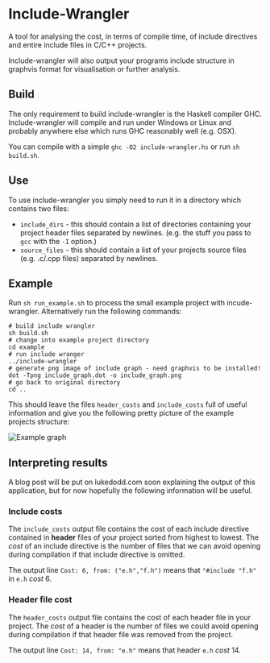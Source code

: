 # Include-Wrangler

A tool for analysing the cost, in terms of compile time, of include directives and entire include files in C/C++ projects.

Include-wrangler will also output your programs include structure in graphvis format for visualisation or further analysis.

## Build

The only requirement to build include-wrangler is the Haskell compiler GHC. Include-wrangler will compile and run under Windows or Linux and probably anywhere else which runs GHC reasonably well (e.g. OSX).

You can compile with a simple `ghc -O2 include-wrangler.hs` or run `sh build.sh`.

## Use

To use include-wrangler you simply need to run it in a directory which contains two files:
 - `include_dirs` - this should contain a list of directories containing your project header files separated by newlines. (e.g. the stuff you pass to `gcc` with the `-I` option.)
 - `source_files` - this should contain a list of your projects source files (e.g. .c/.cpp files) separated by newlines.

## Example
Run `sh run_example.sh` to process the small example project with incude-wrangler. Alternatively run the following commands:

    # build include wrangler
    sh build.sh
    # change into example project directory
    cd example
    # run include wranger
    ../include-wrangler
    # generate png image of include graph - need graphvis to be installed!
    dot -Tpng include_graph.dot -o include_graph.png
    # go back to original directory
    cd ..
    
This should leave the files `header_costs` and `include_costs` full of useful information and give you the following pretty picture of the example projects structure:

![Example graph](https://raw.github.com/lukedodd/include-wrangler/master/example/example_out/include_graph.png)

## Interpreting results

A blog post will be put on lukedodd.com soon explaining the output of this application, but for now hopefully the following information will be useful.

### Include costs
The `include_costs` output file contains the cost of each include directive contained in **header** files of your project sorted from highest to lowest. The *cost* of an include directive is the number of files that we can avoid opening during compilation if that include directive is omitted.

The output line `Cost: 6, from: ("e.h","f.h")` means that `"#include "f.h"` in `e.h` _cost_ 6.

### Header file cost
The `header_costs` output file contains the cost of each header file in your project. The *cost* of a header is the number of files we could avoid opening during compilation if that header file was removed from the project.

The output line `Cost: 14, from: "e.h"` means that header `e.h` _cost_ 14.
